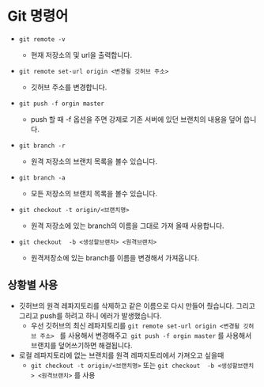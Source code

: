 # Git 명령어

- `git remote -v`
  - 현재 저장소의 및 url을 출력합니다.
- `git remote set-url origin <변경될 깃허브 주소> `
  - 깃허브 주소를 변경합니다.

- `git push -f orgin master`
  - push 할 때 -f 옵션을 주면 강제로 기존 서버에 있던 브랜치의 내용을 덮어 씁니다.
- `git branch -r`
  - 원격 저장소의 브랜치 목록을 볼수 있습니다.
- `git branch -a`
  - 모든 저장소의 브랜치 목록을 볼수 있습니다.
- `git checkout -t origin/<브랜치명>`
  - 원격 저장소에 있는 branch의 이름을 그대로 가져 올때 사용합니다.
- `git checkout  -b <생성할브랜치> <원격브랜치>`
  - 원격저장소에 있는 branch를 이름을 변경해서 가져옵니다.



## 상황별 사용

- 깃허브의 원격 레파지토리를 삭제하고 같은 이름으로 다시 만들어 줬습니다. 그리고 그리고 push를 하려고 하니 에러가 발생했습니다.
  - 우선 깃허브의 최신 레파지토리를  `git remote set-url origin <변경될 깃허브 주소> ` 를 사용해서 변경해주고` git push -f orgin master` 를 사용해서 브랜치를 덮어쓰기하면 해결됩니다.
- 로컬 레파지토리에 없는 브랜치를 원격 레파지토리에서 가져오고 싶을때
  - `git checkout -t origin/<브랜치명>` 또는 `git checkout  -b <생성할브랜치> <원격브랜치>` 를 사용